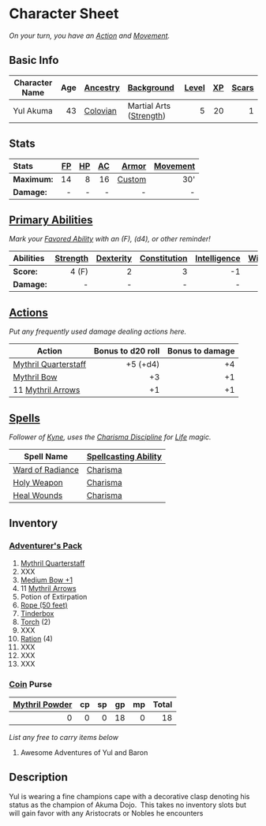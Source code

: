 # Character Sheet

*On your turn, you have an [Action](../../../../Game%20Procedures/Core%20Procedures/Action.md) and [Movement](../../../../Game%20Procedures/Combat/Movement.md).*

## Basic Info

| Character Name | Age | [Ancestry](../../../../Player%20Characters/Ancenstries/Ancestry.md)                             | [Background](../../../../Player%20Characters/Backgrounds/Background.md)                       | [Level](../../../../Player%20Characters/Derived%20Statistics/Level.md) | [XP](../../../../Player%20Characters/Derived%20Statistics/Experience%20Points.md) | [Scars](../../../../Player%20Characters/Derived%20Statistics/Scars.md) |
| -------------- | --: | :------------------------------------------------------------------------------------------- | :----------------------------------------------------------------------------------------- | ------------------------------------------------------------------: | -----------------------------------------------------------------------------: | ------------------------------------------------------------------: |
| Yul Akuma      |  43 | [Colovian](../../../../Player%20Characters/Ancenstries/The%20People%20of%20Mithrinia/Humans.md) | Martial Arts ([Strength](../../../../Player%20Characters/The%20Ability%20Scores/Strength.md)) |                                                                   5 |                                                                             20 |                                                                   1 |

## Stats

| Stats        | [FP](../../../../Player%20Characters/Derived%20Statistics/Fatigue%20Points.md) | [HP](../../../../Player%20Characters/Derived%20Statistics/Health%20Points.md) | [AC](../../../../Player%20Characters/Derived%20Statistics/Armor%20Class.md) |                                    [Armor](../../../../Items%20and%20Gear/Armor/Armor.md) | [Movement](../../../../Game%20Procedures/Combat/Movement.md) |
| :----------- | --------------------------------------------------------------------------: | -------------------------------------------------------------------------: | -----------------------------------------------------------------------: | -------------------------------------------------------------------------------------: | --------------------------------------------------------: |
| **Maximum:** |                                                                          14 |                                                                          8 |                                                                       16 | [Custom](../../../../Items%20and%20Gear/Armor/Silvered%20Armor/Silver%20Plate%20Armor.md) |                                                       30' |
| **Damage:**  |                                                                           - |                                                                          - |                                                                        - |                                                                                      - |                                                         - |

## [Primary Abilities](../../../../Player%20Characters/The%20Ability%20Scores/Ability%20Scores.md)

*Mark your [Favored Ability](../../../../Player%20Characters/Backgrounds/Favored%20Ability.md) with an (F), (d4), or other reminder!*

| Abilities   | [Strength](../../../../Player%20Characters/The%20Ability%20Scores/Strength.md) | [Dexterity](../../../../Player%20Characters/The%20Ability%20Scores/Dexterity.md) | [Constitution](../../../../Player%20Characters/The%20Ability%20Scores/Constitution.md) | [Intelligence](../../../../Player%20Characters/The%20Ability%20Scores/Intelligence.md) | [Wisdom](../../../../Player%20Characters/The%20Ability%20Scores/Wisdom.md)<br> | [Charisma](../../../../Player%20Characters/The%20Ability%20Scores/Charisma.md)<br> |
| :---------- | --------------------------------------------------------------------------: | ----------------------------------------------------------------------------: | ----------------------------------------------------------------------------------: | ----------------------------------------------------------------------------------: | --------------------------------------------------------------------------: | ------------------------------------------------------------------------------: |
| **Score:**  |                                                                       4 (F) |                                                                             2 |                                                                                   3 |                                                                                  -1 |                                                                           0 |                                                                               4 |
| **Damage:** |                                                                           - |                                                                             - |                                                                                   - |                                                                                   - |                                                                           - |                                                                               - |

## [Actions](../../../../Game%20Procedures/Core%20Procedures/Action.md)

*Put any frequently used damage dealing actions here.*

| Action                                                                                                  | Bonus to d20 roll | Bonus to damage |
| ------------------------------------------------------------------------------------------------------- | ----------------: | --------------: |
| [Mythril Quarterstaff](../../../../Items%20and%20Gear/Weapons/Melee%20Weapons/Large%20Skilled%20Weapon.md) |          +5 (+d4) |              +4 |
| [Mythril Bow](../../../../Items%20and%20Gear/Weapons/Ranged%20Weapons/Medium%20Bow.md)                     |                +3 |              +1 |
| 11 [Mythril Arrows](../../../../Items%20and%20Gear/Weapons/Ammo/Arrow.md)                                  |                +1 |              +1 |

## [Spells](../../../../Magic/Spells.md)

*Follower of [Kyne](../../../../Magic/Deities/Deity%20Mechanics/Air%20Life%20Deity.md), uses the [Charisma Discipline](../../../../Magic/Spellcasting/Spellcasting%20Disciplines/Charisma%20Discipline.md) for [Life](../../../../Magic/Spells/Spell%20Domains/Life.md) magic.*

| Spell Name                                                                                      | [Spellcasting Ability](../../../../Magic/Spellcasting/Spellcasting%20Ability.md) |
| ----------------------------------------------------------------------------------------------- | ----------------------------------------------------------------------------- |
| [Ward of Radiance](../../../../Magic/Spells/Spells%20by%20Level/Level%201/Ward%20of%20Radiance.md) | [Charisma](../../../../Player%20Characters/The%20Ability%20Scores/Charisma.md)   |
| [Holy Weapon](../../../../Magic/Spells/Spells%20by%20Level/Level%202/Holy%20Weapon.md)             | [Charisma](../../../../Player%20Characters/The%20Ability%20Scores/Charisma.md)   |
| [Heal Wounds](../../../../Magic/Spells/Spells%20by%20Level/Level%201/Heal%20Wounds.md)             | [Charisma](../../../../Player%20Characters/The%20Ability%20Scores/Charisma.md)   |

## Inventory

### [Adventurer's Pack](../../../../Items%20and%20Gear/Gear/100%20Coins/Adventurer's%20Pack.md)

1. [Mythril Quarterstaff](../../../../Items%20and%20Gear/Weapons/Melee%20Weapons/Large%20Skilled%20Weapon.md)
2. XXX
3. [Medium Bow +1](../../../../Items%20and%20Gear/Weapons/Ranged%20Weapons/Medium%20Bow.md)
4. 11 [Mythril Arrows](../../../../Items%20and%20Gear/Weapons/Ammo/Arrow.md)
5. Potion of Extirpation
6. [Rope (50 feet)](../../../../Items%20and%20Gear/Gear/50%20Coins/Rope%20(50%20feet).md)
7. [Tinderbox](../../../../Items%20and%20Gear/Gear/10%20Coins/Tinderbox.md)
8. [Torch](../../../../Items%20and%20Gear/Gear/1%20Coin/Torch.md) (2)
9. XXX
10. [Ration](../../../../Items%20and%20Gear/Gear/1%20Coin/Ration.md) (4)
11. XXX
12. XXX
13. XXX

### [Coin](../../../../Resources%20for%20GMs/Economy/Coins.md) Purse

| [Mythril Powder](../../../../Magic/Spellcasting/Mythril.md) |  cp |  sp |  gp |  mp | Total |
| -------------------------------------------------------: | --: | --: | --: | --: | ----: |
|                                                        0 |   0 |   0 |  18 |   0 |    18 |

*List any free to carry items below*

1. Awesome Adventures of Yul and Baron

## Description

Yul is wearing a fine champions cape with a decorative clasp denoting his status as the champion of Akuma Dojo.  This takes no inventory slots but will gain favor with any Aristocrats or Nobles he encounters
